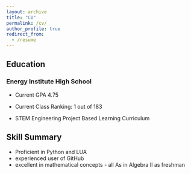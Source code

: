 ```yaml
---
layout: archive
title: "CV"
permalink: /cv/
author_profile: true
redirect_from:
  - /resume
---
```

## Education
### Energy Institute High School
- Current GPA 4.75

- Current Class Ranking: 1 out of 183

- STEM Engineering Project Based Learning Curriculum

## Skill Summary
- Proficient in Python and LUA
- experienced user of GitHub
- excellent in mathematical concepts - all As in Algebra II as freshman
